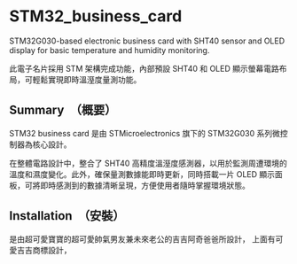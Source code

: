 # STM32_business_card
STM32G030-based electronic business card with SHT40 sensor and OLED display for basic temperature and humidity monitoring.

此電子名片採用 STM 架構完成功能，內部預設 SHT40 和 OLED 顯示螢幕電路布局，可輕鬆實現即時溫溼度量測功能。

##  Summary　（概要）
STM32 business card 是由 STMicroelectronics 旗下的 STM32G030 系列微控制器為核心設計。

在整體電路設計中，整合了 SHT40 高精度溫溼度感測器，以用於監測周遭環境的溫度和濕度變化。此外，確保量測數據能即時更新，同時搭載一片 OLED 顯示面板，可將即時感測到的數據清晰呈現，方便使用者隨時掌握環境狀態。



##  Installation　（安裝）



是由超可愛寶寶的超可愛帥氣男友兼未來老公的吉吉阿奇爸爸所設計，
上面有可愛吉吉商標設計，
